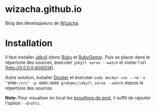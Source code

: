 wizacha.github.io
=================

Blog des développeurs de [Wizacha](https://wizacha.com).

Installation
=================
Il faut installer [Jekyll](http://jekyllrb.com/docs/installation/) (donc [Ruby](http://www.ruby-lang.org/en/downloads/) et [RubyGems](http://rubygems.org/pages/download)).
Puis se placer dans le répertoire des sources, éxecuter `jekyll serve --watch` et visiter l'url [http://0.0.0.0:4000](#).

Autre solution, installer [Docker](https://docs.docker.com/installation/#installation)
et éxecuter `sudo docker run --rm -v "$PWD:/src" -p 4000:4000 grahamc/jekyll serve --watch` depuis
le répertoire des sources.

**Note:** Pour visualiser en local les [brouillons de post](http://jekyllrb.com/docs/drafts/), il suffit de rajouter l'option `--drafts`.


